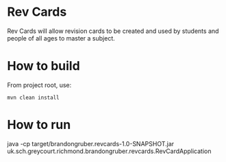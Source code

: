 # Rev Cards

Rev Cards will allow revision cards to be created and used by students and people of all ages to master a subject.

# How to build
From project root, use:
```
mvn clean install
```

# How to run
java -cp target/brandongruber.revcards-1.0-SNAPSHOT.jar uk.sch.greycourt.richmond.brandongruber.revcards.RevCardApplication

 
